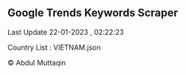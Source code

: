 

## Google Trends Keywords Scraper 
 
Last Update 22-01-2023 , 02:22:23

Country List :
VIETNAM.json



© Abdul Muttaqin 

